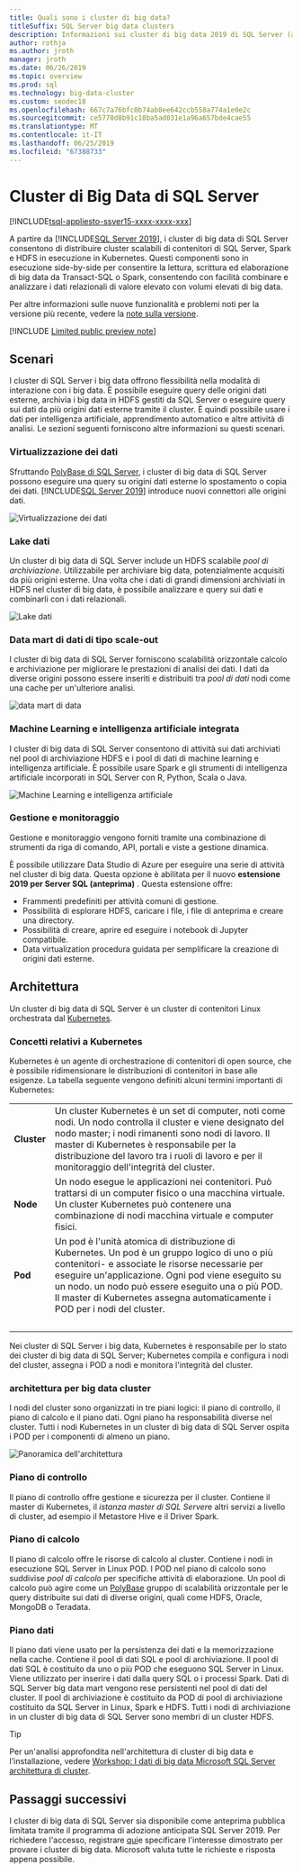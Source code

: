 ```yaml
---
title: Quali sono i cluster di big data?
titleSuffix: SQL Server big data clusters
description: Informazioni sui cluster di big data 2019 di SQL Server (anteprima) che vengono eseguiti su Kubernetes e fornire le opzioni di scalabilità orizzontale per relazionali e dati di HDFS.
author: rothja
ms.author: jroth
manager: jroth
ms.date: 06/26/2019
ms.topic: overview
ms.prod: sql
ms.technology: big-data-cluster
ms.custom: seodec18
ms.openlocfilehash: 667c7a76bfc0b74ab8ee642ccb558a774a1e0e2c
ms.sourcegitcommit: ce5770d8b91c18ba5ad031e1a96a657bde4cae55
ms.translationtype: MT
ms.contentlocale: it-IT
ms.lasthandoff: 06/25/2019
ms.locfileid: "67388733"
---
```

# <a name="what-are-sql-server-big-data-clusters"></a>Cluster di Big Data di SQL Server

[!INCLUDE[tsql-appliesto-ssver15-xxxx-xxxx-xxx](../includes/tsql-appliesto-ssver15-xxxx-xxxx-xxx.md)]

A partire da [!INCLUDE[SQL Server 2019](../includes/sssqlv15-md.md)], i cluster di big data di SQL Server consentono di distribuire cluster scalabili di contenitori di SQL Server, Spark e HDFS in esecuzione in Kubernetes. Questi componenti sono in esecuzione side-by-side per consentire la lettura, scrittura ed elaborazione di big data da Transact-SQL o Spark, consentendo con facilità combinare e analizzare i dati relazionali di valore elevato con volumi elevati di big data.

Per altre informazioni sulle nuove funzionalità e problemi noti per la versione più recente, vedere la [note sulla versione](release-notes-big-data-cluster.md).

[!INCLUDE [Limited public preview note](../includes/big-data-cluster-preview-note.md)]

## <a name="scenarios"></a>Scenari

I cluster di SQL Server i big data offrono flessibilità nella modalità di interazione con i big data. È possibile eseguire query delle origini dati esterne, archivia i big data in HDFS gestiti da SQL Server o eseguire query sui dati da più origini dati esterne tramite il cluster. È quindi possibile usare i dati per intelligenza artificiale, apprendimento automatico e altre attività di analisi. Le sezioni seguenti forniscono altre informazioni su questi scenari.

### <a name="data-virtualization"></a>Virtualizzazione dei dati

Sfruttando [PolyBase di SQL Server](../relational-databases/polybase/polybase-guide.md), i cluster di big data di SQL Server possono eseguire una query su origini dati esterne lo spostamento o copia dei dati. [!INCLUDE[SQL Server 2019](../includes/sssqlv15-md.md)] introduce nuovi connettori alle origini dati.

![Virtualizzazione dei dati](media/big-data-cluster-overview/data-virtualization.png)

### <a name="data-lake"></a>Lake dati

Un cluster di big data di SQL Server include un HDFS scalabile *pool di archiviazione*. Utilizzabile per archiviare big data, potenzialmente acquisiti da più origini esterne. Una volta che i dati di grandi dimensioni archiviati in HDFS nel cluster di big data, è possibile analizzare e query sui dati e combinarli con i dati relazionali.

![Lake dati](media/big-data-cluster-overview/data-lake.png)

### <a name="scale-out-data-mart"></a>Data mart di dati di tipo scale-out

I cluster di big data di SQL Server forniscono scalabilità orizzontale calcolo e archiviazione per migliorare le prestazioni di analisi dei dati. I dati da diverse origini possono essere inseriti e distribuiti tra *pool di dati* nodi come una cache per un'ulteriore analisi.

![data mart di data](media/big-data-cluster-overview/data-mart.png)

### <a name="integrated-ai-and-machine-learning"></a>Machine Learning e intelligenza artificiale integrata

I cluster di big data di SQL Server consentono di attività sui dati archiviati nel pool di archiviazione HDFS e i pool di dati di machine learning e intelligenza artificiale. È possibile usare Spark e gli strumenti di intelligenza artificiale incorporati in SQL Server con R, Python, Scala o Java.

![Machine Learning e intelligenza artificiale](media/big-data-cluster-overview/ai-ml-spark.png)

### <a name="management-and-monitoring"></a>Gestione e monitoraggio

Gestione e monitoraggio vengono forniti tramite una combinazione di strumenti da riga di comando, API, portali e viste a gestione dinamica.

È possibile utilizzare Data Studio di Azure per eseguire una serie di attività nel cluster di big data. Questa opzione è abilitata per il nuovo **estensione 2019 per Server SQL (anteprima)** . Questa estensione offre:

- Frammenti predefiniti per attività comuni di gestione.
- Possibilità di esplorare HDFS, caricare i file, i file di anteprima e creare una directory.
- Possibilità di creare, aprire ed eseguire i notebook di Jupyter compatibile.
- Data virtualization procedura guidata per semplificare la creazione di origini dati esterne.

## <a id="architecture"></a> Architettura

Un cluster di big data di SQL Server è un cluster di contenitori Linux orchestrata dal [Kubernetes](https://kubernetes.io/docs/concepts/).

### <a name="kubernetes-concepts"></a>Concetti relativi a Kubernetes

Kubernetes è un agente di orchestrazione di contenitori di open source, che è possibile ridimensionare le distribuzioni di contenitori in base alle esigenze. La tabella seguente vengono definiti alcuni termini importanti di Kubernetes:

|||
|:--|:--|
| **Cluster** | Un cluster Kubernetes è un set di computer, noti come nodi. Un nodo controlla il cluster e viene designato del nodo master; i nodi rimanenti sono nodi di lavoro. Il master di Kubernetes è responsabile per la distribuzione del lavoro tra i ruoli di lavoro e per il monitoraggio dell'integrità del cluster. |
| **Node** | Un nodo esegue le applicazioni nei contenitori. Può trattarsi di un computer fisico o una macchina virtuale. Un cluster Kubernetes può contenere una combinazione di nodi macchina virtuale e computer fisici. |
| **Pod** | Un pod è l'unità atomica di distribuzione di Kubernetes. Un pod è un gruppo logico di uno o più contenitori- e associate le risorse necessarie per eseguire un'applicazione. Ogni pod viene eseguito su un nodo. un nodo può essere eseguito una o più POD. Il master di Kubernetes assegna automaticamente i POD per i nodi del cluster. |
| &nbsp; ||

Nei cluster di SQL Server i big data, Kubernetes è responsabile per lo stato dei cluster di big data di SQL Server; Kubernetes compila e configura i nodi del cluster, assegna i POD a nodi e monitora l'integrità del cluster.

### <a name="big-data-clusters-architecture"></a>architettura per big data cluster

I nodi del cluster sono organizzati in tre piani logici: il piano di controllo, il piano di calcolo e il piano dati. Ogni piano ha responsabilità diverse nel cluster. Tutti i nodi Kubernetes in un cluster di big data di SQL Server ospita i POD per i componenti di almeno un piano.

![Panoramica dell'architettura](media/big-data-cluster-overview/architecture-diagram-planes.png)

### <a id="controlplane"></a> Piano di controllo

Il piano di controllo offre gestione e sicurezza per il cluster. Contiene il master di Kubernetes, il *istanza master di SQL Server*e altri servizi a livello di cluster, ad esempio il Metastore Hive e il Driver Spark.

### <a id="computeplane"></a> Piano di calcolo

Il piano di calcolo offre le risorse di calcolo al cluster. Contiene i nodi in esecuzione SQL Server in Linux POD. I POD nel piano di calcolo sono suddivise *pool di calcolo* per specifiche attività di elaborazione. Un pool di calcolo può agire come un [PolyBase](../relational-databases/polybase/polybase-guide.md) gruppo di scalabilità orizzontale per le query distribuite sui dati di diverse origini, quali come HDFS, Oracle, MongoDB o Teradata.

### <a id="dataplane"></a> Piano dati

Il piano dati viene usato per la persistenza dei dati e la memorizzazione nella cache. Contiene il pool di dati SQL e pool di archiviazione.  Il pool di dati SQL è costituito da uno o più POD che eseguono SQL Server in Linux. Viene utilizzato per inserire i dati dalla query SQL o i processi Spark. Dati di SQL Server big data mart vengono rese persistenti nel pool di dati del cluster. Il pool di archiviazione è costituito da POD di pool di archiviazione costituito da SQL Server in Linux, Spark e HDFS. Tutti i nodi di archiviazione in un cluster di big data di SQL Server sono membri di un cluster HDFS.

> [!TIP]
> Per un'analisi approfondita nell'architettura di cluster di big data e l'installazione, vedere [Workshop: I dati di big data Microsoft SQL Server architettura di cluster](https://github.com/Microsoft/sqlworkshops/tree/master/sqlserver2019bigdataclusters).

## <a name="next-steps"></a>Passaggi successivi

I cluster di big data di SQL Server sia disponibile come anteprima pubblica limitata tramite il programma di adozione anticipata SQL Server 2019. Per richiedere l'accesso, registrare [qui](https://aka.ms/eapsignup)e specificare l'interesse dimostrato per provare i cluster di big data. Microsoft valuta tutte le richieste e risposta appena possibile.
